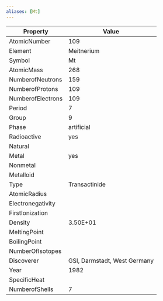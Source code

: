 ```yaml
---
aliases: [Mt]
---
```


| Property          | Value                        |
| ----------------- | ---------------------------- |
| AtomicNumber      | 109                          |
| Element           | Meitnerium                   |
| Symbol            | Mt                           |
| AtomicMass        | 268                          |
| NumberofNeutrons  | 159                          |
| NumberofProtons   | 109                          |
| NumberofElectrons | 109                          |
| Period            | 7                            |
| Group             | 9                            |
| Phase             | artificial                   |
| Radioactive       | yes                          |
| Natural           |                              |
| Metal             | yes                          |
| Nonmetal          |                              |
| Metalloid         |                              |
| Type              | Transactinide                |
| AtomicRadius      |                              |
| Electronegativity |                              |
| FirstIonization   |                              |
| Density           | 3.50E+01                     |
| MeltingPoint      |                              |
| BoilingPoint      |                              |
| NumberOfIsotopes  |                              |
| Discoverer        | GSI, Darmstadt, West Germany |
| Year              | 1982                         |
| SpecificHeat      |                              |
| NumberofShells    | 7                            |
